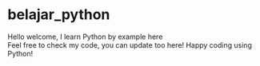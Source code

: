 # belajar_python
Hello welcome, I learn Python by example here
<br>
Feel free to check my code, you can update too here!
Happy coding using Python!

